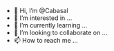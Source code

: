 - 👋 Hi, I’m @Cabasal
- 👀 I’m interested in ...
- 🌱 I’m currently learning ...
- 💞️ I’m looking to collaborate on ...
- 📫 How to reach me ...

<!---
Cabasal/Cabasal is a ✨ special ✨ repository because its `README.md` (this file) appears on your GitHub profile.
You can click the Preview link to take a look at your changes.
--->
